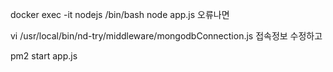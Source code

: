 docker exec -it nodejs /bin/bash
node app.js
오류나면 

vi /usr/local/bin/nd-try/middleware/mongodbConnection.js
접속정보 수정하고 

pm2 start app.js
